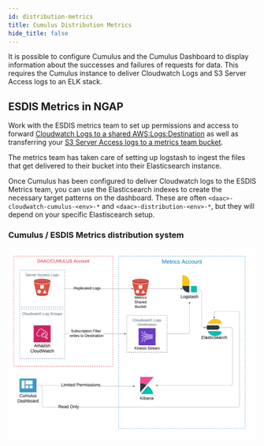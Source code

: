 ```yaml
---
id: distribution-metrics
title: Cumulus Distribution Metrics
hide_title: false
---
```


It is possible to configure Cumulus and the Cumulus Dashboard to display information about the successes and failures of requests for data.  This requires the Cumulus instance to deliver Cloudwatch Logs and S3 Server Access logs to an ELK stack.

## ESDIS Metrics in NGAP

Work with the ESDIS metrics team to set up permissions and access to forward [Cloudwatch Logs to a shared AWS:Logs:Destination](../additional-deployment-options/cloudwatch-logs-delivery) as well as transferring your [S3 Server Access logs to a metrics team bucket](../additional-deployment-options/share-s3-access-logs).

The metrics team has taken care of setting up logstash to ingest the files that get delivered to their bucket into their Elasticsearch instance.

Once Cumulus has been configured to deliver Cloudwatch logs to the ESDIS Metrics team, you can use the Elasticsearch indexes to create the necessary target patterns on the dashboard. These are often `<daac>-cloudwatch-cumulus-<env>-*` and `<daac>-distribution-<env>-*`, but they will depend on your specific Elastiscearch setup.

### Cumulus / ESDIS Metrics distribution system

![Architecture diagram showing how logs are replicated from a Cumulus instance to the ESDIS Metrics account and accessed by the Cumulus dashboard](../assets/AWS-Cross-account-log-delivery-and-metrics.png)
